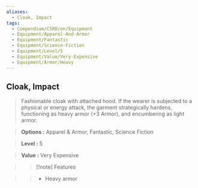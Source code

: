 ```yaml
---
aliases:
  - Cloak, Impact
tags:
  - Compendium/CSRD/en/Equipment
  - Equipment/Apparel-And-Armor
  - Equipment/Fantastic
  - Equipment/Science-Fiction
  - Equipment/Level/5
  - Equipment/Value/Very-Expensive
  - Equipment/Armor/Heavy
---
```

  
    
## Cloak, Impact    
    
>Fashionable cloak with attached hood. If the wearer is subjected to a physical or energy attack, the garment strategically hardens, functioning as heavy armor (+3 Armor), and encumbering as light armor.    
> **Options :** Apparel & Armor, Fantastic, Science Fiction    
> **Level :** 5    
> **Value :** Very Expensive    
>>[!note] Features    
>> - Heavy armor